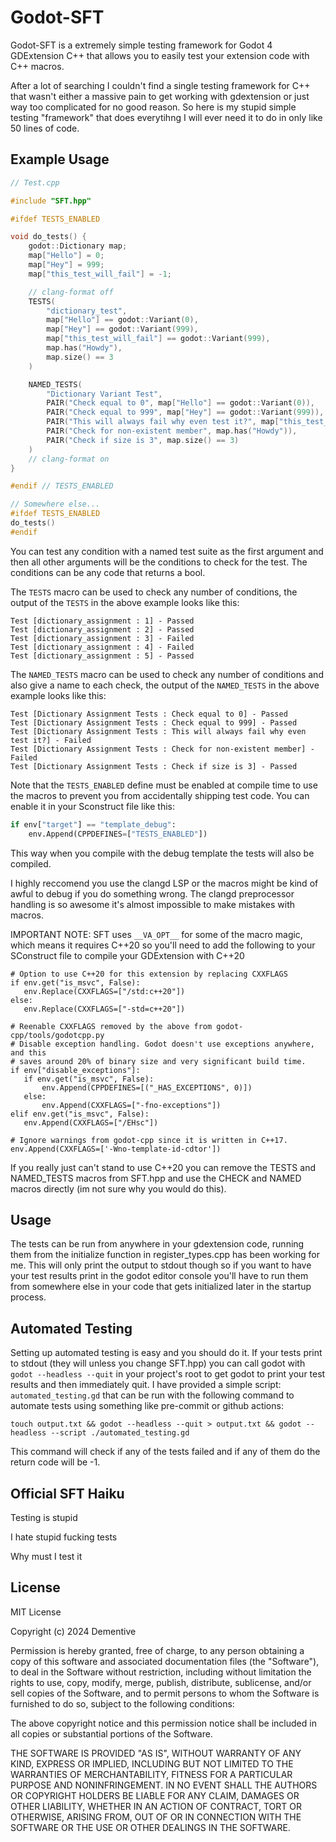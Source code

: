 # Godot-SFT

Godot-SFT is a extremely simple testing framework for Godot 4 GDExtension C++ that allows you to easily test your extension code with C++ macros.

After a lot of searching I couldn't find a single testing framework for C++ that wasn't either a massive pain to get working with gdextension or just way too complicated for no good reason. So here is my stupid simple testing "framework" that does everytihng I will ever need it to do in only like 50 lines of code.

## Example Usage

```C++
// Test.cpp

#include "SFT.hpp"

#ifdef TESTS_ENABLED

void do_tests() {
    godot::Dictionary map;
    map["Hello"] = 0;
    map["Hey"] = 999;
    map["this_test_will_fail"] = -1;

    // clang-format off
    TESTS(
        "dictionary_test",
        map["Hello"] == godot::Variant(0),
        map["Hey"] == godot::Variant(999),
        map["this_test_will_fail"] == godot::Variant(999),
        map.has("Howdy"),
        map.size() == 3
    )

    NAMED_TESTS(
        "Dictionary Variant Test",
        PAIR("Check equal to 0", map["Hello"] == godot::Variant(0)),
        PAIR("Check equal to 999", map["Hey"] == godot::Variant(999)),
        PAIR("This will always fail why even test it?", map["this_test_will_fail"] == godot::Variant(999)),
        PAIR("Check for non-existent member", map.has("Howdy")),
        PAIR("Check if size is 3", map.size() == 3)
    )
    // clang-format on
}

#endif // TESTS_ENABLED

// Somewhere else...
#ifdef TESTS_ENABLED
do_tests()
#endif
```
You can test any condition with a named test suite as the first argument and then all other arguments will be the conditions to check for the test. The conditions can be any code that returns a bool.

The `TESTS` macro can be used to check any number of conditions, the output of the `TESTS` in the above example looks like this:

```
Test [dictionary_assignment : 1] - Passed
Test [dictionary_assignment : 2] - Passed
Test [dictionary_assignment : 3] - Failed
Test [dictionary_assignment : 4] - Failed
Test [dictionary_assignment : 5] - Passed
```

The `NAMED_TESTS` macro can be used to check any number of conditions and also give a name to each check, the output of the `NAMED_TESTS` in the above example looks like this:

```
Test [Dictionary Assignment Tests : Check equal to 0] - Passed
Test [Dictionary Assignment Tests : Check equal to 999] - Passed
Test [Dictionary Assignment Tests : This will always fail why even test it?] - Failed
Test [Dictionary Assignment Tests : Check for non-existent member] - Failed
Test [Dictionary Assignment Tests : Check if size is 3] - Passed
```

Note that the `TESTS_ENABLED` define must be enabled at compile time to use the macros to prevent you from accidentally shipping test code. You can enable it in your Sconstruct file like this:

```python
if env["target"] == "template_debug":
	env.Append(CPPDEFINES=["TESTS_ENABLED"])
```

This way when you compile with the debug template the tests will also be compiled.

I highly reccomend you use the clangd LSP or the macros might be kind of awful to debug if you do something wrong. The clangd preprocessor handling is so awesome it's almost impossible to make mistakes with macros.

IMPORTANT NOTE: SFT uses `__VA_OPT__` for some of the macro magic, which means it requires C++20 so you'll need to add the following to your SConstruct file to compile your GDExtension with C++20

```
# Option to use C++20 for this extension by replacing CXXFLAGS
if env.get("is_msvc", False):
   env.Replace(CXXFLAGS=["/std:c++20"])
else:
   env.Replace(CXXFLAGS=["-std=c++20"])

# Reenable CXXFLAGS removed by the above from godot-cpp/tools/godotcpp.py
# Disable exception handling. Godot doesn't use exceptions anywhere, and this
# saves around 20% of binary size and very significant build time.
if env["disable_exceptions"]:
   if env.get("is_msvc", False):
       env.Append(CPPDEFINES=[("_HAS_EXCEPTIONS", 0)])
   else:
       env.Append(CXXFLAGS=["-fno-exceptions"])
elif env.get("is_msvc", False):
   env.Append(CXXFLAGS=["/EHsc"])

# Ignore warnings from godot-cpp since it is written in C++17.
env.Append(CXXFLAGS=['-Wno-template-id-cdtor'])
```

If you really just can't stand to use C++20 you can remove the TESTS and NAMED_TESTS macros from SFT.hpp and use the CHECK and NAMED macros directly (im not sure why you would do this).

## Usage

The tests can be run from anywhere in your gdextension code, running them from the initialize function in register_types.cpp has been working for me. This will only print the output to stdout though so if you want to have your test results print in the godot editor console you'll have to run them from somewhere else in your code that gets initialized later in the startup process.


## Automated Testing
Setting up automated testing is easy and you should do it. If your tests print to stdout (they will unless you change SFT.hpp) you can call godot with `godot --headless --quit` in your project's root to get godot to print your test results and then immediately quit.
I have provided a simple script: `automated_testing.gd` that can be run with the following command to automate tests using something like pre-commit or github actions:

`touch output.txt && godot --headless --quit > output.txt && godot --headless --script ./automated_testing.gd`

This command will check if any of the tests failed and if any of them do the return code will be -1.

## Official SFT Haiku

Testing is stupid

I hate stupid fucking tests

Why must I test it

## License

MIT License

Copyright (c) 2024 Dementive

Permission is hereby granted, free of charge, to any person obtaining a copy
of this software and associated documentation files (the "Software"), to deal
in the Software without restriction, including without limitation the rights
to use, copy, modify, merge, publish, distribute, sublicense, and/or sell
copies of the Software, and to permit persons to whom the Software is
furnished to do so, subject to the following conditions:

The above copyright notice and this permission notice shall be included in all
copies or substantial portions of the Software.

THE SOFTWARE IS PROVIDED "AS IS", WITHOUT WARRANTY OF ANY KIND, EXPRESS OR
IMPLIED, INCLUDING BUT NOT LIMITED TO THE WARRANTIES OF MERCHANTABILITY,
FITNESS FOR A PARTICULAR PURPOSE AND NONINFRINGEMENT. IN NO EVENT SHALL THE
AUTHORS OR COPYRIGHT HOLDERS BE LIABLE FOR ANY CLAIM, DAMAGES OR OTHER
LIABILITY, WHETHER IN AN ACTION OF CONTRACT, TORT OR OTHERWISE, ARISING FROM,
OUT OF OR IN CONNECTION WITH THE SOFTWARE OR THE USE OR OTHER DEALINGS IN THE
SOFTWARE.
